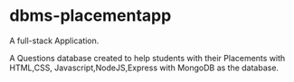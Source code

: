 # dbms-placementapp
A full-stack Application.

A Questions database created to help students with their Placements with HTML,CSS, Javascript,NodeJS,Express with MongoDB as the database.
